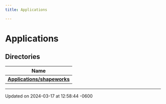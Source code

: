 ```yaml
---
title: Applications

---
```


# Applications



## Directories

| Name           |
| -------------- |
| **[Applications/shapeworks](../Files/dir_ea9658a0b2dcf1e0678dd2881ea8a9f7.md#dir-applications/shapeworks)**  |






-------------------------------

Updated on 2024-03-17 at 12:58:44 -0600
